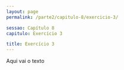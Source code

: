 ```yaml
---
layout: page
permalink: /parte2/capitulo-8/exercicio-3/

sessao: Capítulo 8
capitulo: Exercício 3

title: Exercício 3
---
```


Aqui vai o texto